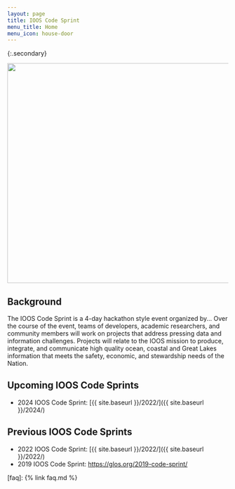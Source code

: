 ```yaml
---
layout: page
title: IOOS Code Sprint
menu_title: Home
menu_icon: house-door
---
```


{:.secondary}

<p align="center">
   <img src="https://github.com/ioos/ioos-code-sprint/raw/gh-pages/assets/cs_graphic.png" width="550" height="500" />
</p>

## Background
The IOOS Code Sprint is a 4-day hackathon style event organized by... 
Over the course of the event, teams of developers, academic researchers, and community members will work on projects that address pressing data and information challenges. Projects will relate to the IOOS mission to produce, integrate, and communicate high quality ocean, coastal and Great Lakes information that meets the safety, economic, and stewardship needs of the Nation.

## Upcoming IOOS Code Sprints
* 2024 IOOS Code Sprint: [{{ site.baseurl }}/2022/]({{ site.baseurl }}/2024/)

## Previous IOOS Code Sprints
* 2022 IOOS Code Sprint: [{{ site.baseurl }}/2022/]({{ site.baseurl }}/2022/)
* 2019 IOOS Code Sprint: <https://glos.org/2019-code-sprint/>

[faq]: {% link faq.md %}
